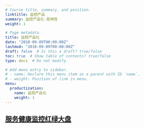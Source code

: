 ```yaml
---
# Course title, summary, and position.
linktitle: 监控产品
summary: 监控产品化-易用性
weight: 1

# Page metadata.
title: 监控产品化
date: "2018-09-09T00:00:00Z"
lastmod: "2018-09-09T00:00:00Z"
draft: false  # Is this a draft? true/false
toc: true  # Show table of contents? true/false
type: docs  # Do not modify.

# Add menu entry to sidebar.
# - name: Declare this menu item as a parent with ID `name`.
# - weight: Position of link in menu.
menu:
  productization:
    name: 监控产品化
    weight: 1
---
```


## [服务健康监控红绿大盘](../productization/healthybox/)
